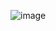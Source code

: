 ![image](https://user-images.githubusercontent.com/122334950/228986680-9d352901-70f5-4753-a0e8-300a0cd395ff.png)
